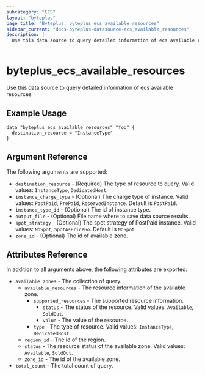 ```yaml
---
subcategory: "ECS"
layout: "byteplus"
page_title: "Byteplus: byteplus_ecs_available_resources"
sidebar_current: "docs-byteplus-datasource-ecs_available_resources"
description: |-
  Use this data source to query detailed information of ecs available resources
---
```

# byteplus_ecs_available_resources
Use this data source to query detailed information of ecs available resources
## Example Usage
```hcl
data "byteplus_ecs_available_resources" "foo" {
  destination_resource = "InstanceType"
}
```
## Argument Reference
The following arguments are supported:
* `destination_resource` - (Required) The type of resource to query. Valid values: `InstanceType`, `DedicatedHost`.
* `instance_charge_type` - (Optional) The charge type of instance. Valid values: `PostPaid`, `PrePaid`, `ReservedInstance`. Default is `PostPaid`.
* `instance_type_id` - (Optional) The id of instance type.
* `output_file` - (Optional) File name where to save data source results.
* `spot_strategy` - (Optional) The spot strategy of PostPaid instance. Valid values: `NoSpot`, `SpotAsPriceGo`. Default is `NoSpot`.
* `zone_id` - (Optional) The id of available zone.

## Attributes Reference
In addition to all arguments above, the following attributes are exported:
* `available_zones` - The collection of query.
    * `available_resources` - The resource information of the available zone.
        * `supported_resources` - The supported resource information.
            * `status` - The status of the resource. Valid values: `Available`, `SoldOut`.
            * `value` - The value of the resource.
        * `type` - The type of resource. Valid values: `InstanceType`, `DedicatedHost`.
    * `region_id` - The id of the region.
    * `status` - The resource status of the available zone. Valid values: `Available`, `SoldOut`.
    * `zone_id` - The id of the available zone.
* `total_count` - The total count of query.


